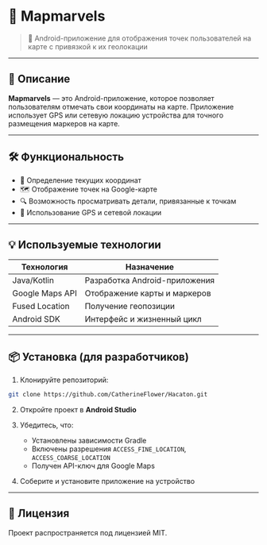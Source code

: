 # 📍  Mapmarvels

> 🧭 Android-приложение для отображения точек пользователей на карте с привязкой к их геолокации

---

## 📌 Описание

**Mapmarvels** — это Android-приложение, которое позволяет пользователям отмечать свои координаты на карте. Приложение использует GPS или сетевую локацию устройства для точного размещения маркеров на карте.

---

## 🛠️ Функциональность

- 📍 Определение текущих координат
- 🗺️ Отображение точек на Google-карте
- 🔍 Возможность просматривать детали, привязанные к точкам
- 🧭 Использование GPS и сетевой локации

---

## 💡 Используемые технологии

| Технология       | Назначение                          |
|------------------|--------------------------------------|
| Java/Kotlin      | Разработка Android-приложения        |
| Google Maps API  | Отображение карты и маркеров         |
| Fused Location   | Получение геопозиции                 |
| Android SDK      | Интерфейс и жизненный цикл           |

---

## 📦 Установка (для разработчиков)

1. Клонируйте репозиторий:
```bash
git clone https://github.com/CatherineFlower/Hacaton.git
```

2. Откройте проект в **Android Studio**

3. Убедитесь, что:
   - Установлены зависимости Gradle
   - Включены разрешения `ACCESS_FINE_LOCATION`, `ACCESS_COARSE_LOCATION`
   - Получен API-ключ для Google Maps

4. Соберите и установите приложение на устройство

---

## 📄 Лицензия

Проект распространяется под лицензией MIT.
